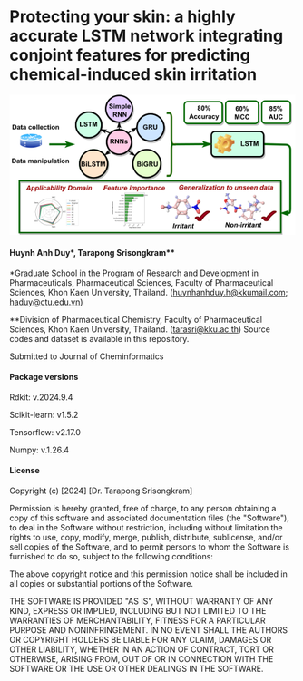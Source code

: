 # Protecting your skin: a highly accurate LSTM network integrating conjoint features for predicting chemical-induced skin irritation

![Abstract Graphic](irritation_graphicabstract.png)

#### Huynh Anh Duy*, Tarapong Srisongkram** 

*Graduate School in the Program of Research and Development in Pharmaceuticals, Pharmaceutical Sciences, Faculty of Pharmaceutical Sciences, Khon Kaen University, Thailand. (huynhanhduy.h@kkumail.com; haduy@ctu.edu.vn)

**Division of Pharmaceutical Chemistry, Faculty of Pharmaceutical Sciences, Khon Kaen University, Thailand. (tarasri@kku.ac.th)
Source codes and dataset is available in this repository.

Submitted to Journal of Cheminformatics

#### Package versions
Rdkit: v.2024.9.4

Scikit-learn: v1.5.2

Tensorflow: v2.17.0

Numpy: v.1.26.4

#### License

Copyright (c) [2024] [Dr. Tarapong Srisongkram]

Permission is hereby granted, free of charge, to any person obtaining a copy
of this software and associated documentation files (the "Software"), to deal
in the Software without restriction, including without limitation the rights
to use, copy, modify, merge, publish, distribute, sublicense, and/or sell
copies of the Software, and to permit persons to whom the Software is
furnished to do so, subject to the following conditions:

The above copyright notice and this permission notice shall be included in all
copies or substantial portions of the Software.

THE SOFTWARE IS PROVIDED "AS IS", WITHOUT WARRANTY OF ANY KIND, EXPRESS OR
IMPLIED, INCLUDING BUT NOT LIMITED TO THE WARRANTIES OF MERCHANTABILITY,
FITNESS FOR A PARTICULAR PURPOSE AND NONINFRINGEMENT. IN NO EVENT SHALL THE
AUTHORS OR COPYRIGHT HOLDERS BE LIABLE FOR ANY CLAIM, DAMAGES OR OTHER
LIABILITY, WHETHER IN AN ACTION OF CONTRACT, TORT OR OTHERWISE, ARISING FROM,
OUT OF OR IN CONNECTION WITH THE SOFTWARE OR THE USE OR OTHER DEALINGS IN THE
SOFTWARE.
